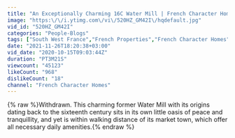 ```yaml
---
title: "An Exceptionally Charming 16C Water Mill | French Character Homes at 635,000 Euros"
image: "https:\/\/i.ytimg.com\/vi\/520HZ_GM42I\/hqdefault.jpg"
vid_id: "520HZ_GM42I"
categories: "People-Blogs"
tags: ["South West France","French Properties","French Character Homes"]
date: "2021-11-26T18:20:38+03:00"
vid_date: "2020-10-15T09:03:44Z"
duration: "PT3M21S"
viewcount: "45123"
likeCount: "968"
dislikeCount: "18"
channel: "French Character Homes"
---
```

{% raw %}Withdrawn. This charming former Water Mill with its origins dating back to the sixteenth century sits in its own little oasis of peace and tranquillity, and yet is within walking distance of its market town, which offer all necessary daily amenities.{% endraw %}
